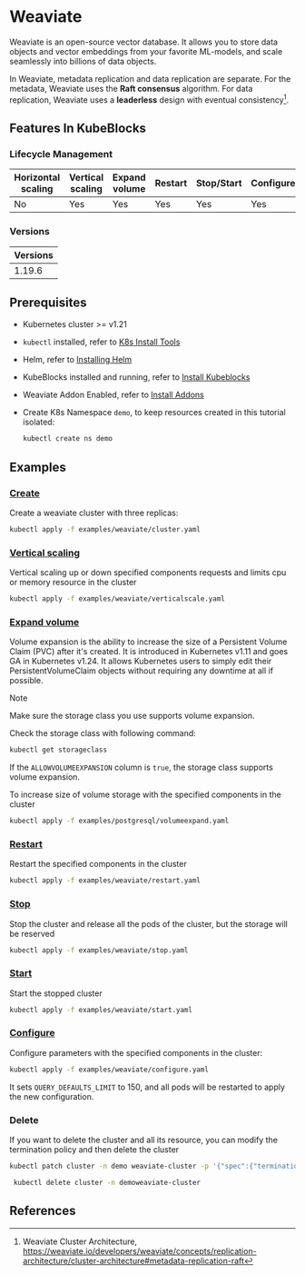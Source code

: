 # Weaviate

Weaviate is an open-source vector database. It allows you to store data objects and vector embeddings from your favorite ML-models, and scale seamlessly into billions of data objects.

In Weaviate, metadata replication and data replication are separate. For the metadata, Weaviate uses the **Raft consensus** algorithm. For data replication, Weaviate uses a **leaderless** design with eventual consistency[^1].

## Features In KubeBlocks

### Lifecycle Management

| Horizontal<br/>scaling | Vertical <br/>scaling | Expand<br/>volume | Restart   | Stop/Start | Configure | Expose | Switchover |
|------------------------|-----------------------|-------------------|-----------|------------|-----------|--------|------------|
| No                     | Yes                   | Yes              | Yes       | Yes        | Yes       | Yes    | N/A      |

### Versions

| Versions |
|----------|
| 1.19.6 |

## Prerequisites

- Kubernetes cluster >= v1.21
- `kubectl` installed, refer to [K8s Install Tools](https://kubernetes.io/docs/tasks/tools/)
- Helm, refer to [Installing Helm](https://helm.sh/docs/intro/install/)
- KubeBlocks installed and running, refer to [Install Kubeblocks](../docs/prerequisites.md)
- Weaviate Addon Enabled, refer to [Install Addons](../docs/install-addon.md)
- Create K8s Namespace `demo`, to keep resources created in this tutorial isolated:

  ```bash
  kubectl create ns demo
  ```

## Examples

### [Create](cluster.yaml)

Create a weaviate cluster with three replicas:

```bash
kubectl apply -f examples/weaviate/cluster.yaml
```

### [Vertical scaling](verticalscale.yaml)

Vertical scaling up or down specified components requests and limits cpu or memory resource in the cluster

```bash
kubectl apply -f examples/weaviate/verticalscale.yaml
```

### [Expand volume](volumeexpand.yaml)

Volume expansion is the ability to increase the size of a Persistent Volume Claim (PVC) after it's created. It is introduced in Kubernetes v1.11 and goes GA in Kubernetes v1.24. It allows Kubernetes users to simply edit their PersistentVolumeClaim objects  without requiring any downtime at all if possible.

> [!NOTE]
> Make sure the storage class you use supports volume expansion.

Check the storage class with following command:

```bash
kubectl get storageclass
```

If the `ALLOWVOLUMEEXPANSION` column is `true`, the storage class supports volume expansion.

To increase size of volume storage with the specified components in the cluster

```bash
kubectl apply -f examples/postgresql/volumeexpand.yaml
```

### [Restart](restart.yaml)

Restart the specified components in the cluster

```bash
kubectl apply -f examples/weaviate/restart.yaml
```

### [Stop](stop.yaml)

Stop the cluster and release all the pods of the cluster, but the storage will be reserved

```bash
kubectl apply -f examples/weaviate/stop.yaml
```

### [Start](start.yaml)

Start the stopped cluster

```bash
kubectl apply -f examples/weaviate/start.yaml
```

### [Configure](configure.yaml)

Configure parameters with the specified components in the cluster:

```bash
kubectl apply -f examples/weaviate/configure.yaml
```

It sets `QUERY_DEFAULTS_LIMIT` to 150, and all pods will be restarted to apply the new configuration.

### Delete

If you want to delete the cluster and all its resource, you can modify the termination policy and then delete the cluster

```bash
kubectl patch cluster -n demo weaviate-cluster -p '{"spec":{"terminationPolicy":"WipeOut"}}' --type="merge"

 kubectl delete cluster -n demoweaviate-cluster
```

## References

[^1]: Weaviate Cluster Architecture, <https://weaviate.io/developers/weaviate/concepts/replication-architecture/cluster-architecture#metadata-replication-raft>
